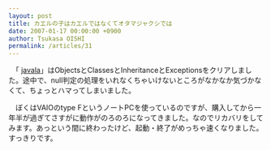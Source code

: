 ```yaml
---
layout: post
title: カエルの子はカエルではなくてオタマジャクシでは
date: 2007-01-17 00:00:00 +0900
author: Tsukasa OISHI
permalink: /articles/31
---
```



　「 [javala](http://javala.cs.tut.fi/en/welcomePage.do)」はObjectsとClassesとInheritanceとExceptionsをクリアしました。途中で、null判定の処理をいれなくちゃいけないところがなかなか気づかなくて、ちょっとハマってしまいました。  

　ぼくはVAIOのtype FというノートPCを使っているのですが、購入してから一年半が過ぎてさすがに動作がのろのろになってきました。なのでリカバリをしてみます。あっという間に終わったけど、起動・終了がめっちゃ速くなりました。すっきりです。  

